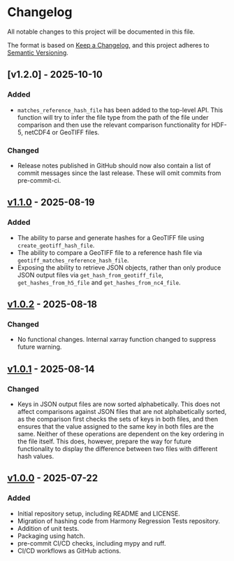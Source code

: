 # Changelog

All notable changes to this project will be documented in this file.

The format is based on [Keep a Changelog](https://keepachangelog.com/en/1.1.0/),
and this project adheres to [Semantic Versioning](https://semver.org/spec/v2.0.0.html).

## [v1.2.0] - 2025-10-10

### Added

- `matches_reference_hash_file` has been added to the top-level API. This function
  will try to infer the file type from the path of the file under comparison and
  then use the relevant comparison functionality for HDF-5, netCDF4 or GeoTIFF
  files.

### Changed

- Release notes published in GitHub should now also contain a list of commit
  messages since the last release. These will omit commits from pre-commit-ci.

## [v1.1.0] - 2025-08-19

### Added

- The ability to parse and generate hashes for a GeoTIFF file using
  `create_geotiff_hash_file`.
- The ability to compare a GeoTIFF file to a reference hash file via
  `geotiff_matches_reference_hash_file`.
- Exposing the ability to retrieve JSON objects, rather than only produce JSON
  output files via `get_hash_from_geotiff_file`, `get_hashes_from_h5_file` and
  `get_hashes_from_nc4_file`.

## [v1.0.2] - 2025-08-18

### Changed

- No functional changes. Internal xarray function changed to suppress future warning.

## [v1.0.1] - 2025-08-14

### Changed

- Keys in JSON output files are now sorted alphabetically. This does not affect
  comparisons against JSON files that are not alphabetically sorted, as the
  comparison first checks the sets of keys in both files, and then ensures that
  the value assigned to the same key in both files are the same. Neither of
  these operations are dependent on the key ordering in the file itself. This
  does, however, prepare the way for future functionality to display the
  difference between two files with different hash values.

## [v1.0.0] - 2025-07-22

### Added

- Initial repository setup, including README and LICENSE.
- Migration of hashing code from Harmony Regression Tests repository.
- Addition of unit tests.
- Packaging using hatch.
- pre-commit CI/CD checks, including mypy and ruff.
- CI/CD workflows as GitHub actions.

[v1.1.0]: https://github.com/nasa/earthdata-hashdiff/releases/tag/1.1.0
[v1.0.2]: https://github.com/nasa/earthdata-hashdiff/releases/tag/1.0.2
[v1.0.1]: https://github.com/nasa/earthdata-hashdiff/releases/tag/1.0.1
[v1.0.0]: https://github.com/nasa/earthdata-hashdiff/releases/tag/1.0.0
